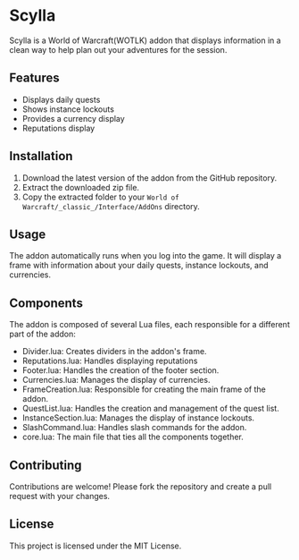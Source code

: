 # Scylla

Scylla is a World of Warcraft(WOTLK) addon that displays information in a clean way to help plan out your adventures for the session.

## Features

- Displays daily quests
- Shows instance lockouts
- Provides a currency display
- Reputations display

## Installation

1. Download the latest version of the addon from the GitHub repository.
2. Extract the downloaded zip file.
3. Copy the extracted folder to your `World of Warcraft/_classic_/Interface/AddOns` directory.

## Usage

The addon automatically runs when you log into the game. It will display a frame with information about your daily quests, instance lockouts, and currencies.

## Components

The addon is composed of several Lua files, each responsible for a different part of the addon:

- Divider.lua: Creates dividers in the addon's frame.
- Reputations.lua: Handles displaying reputations
- Footer.lua: Handles the creation of the footer section.
- Currencies.lua: Manages the display of currencies.
- FrameCreation.lua: Responsible for creating the main frame of the addon.
- QuestList.lua: Handles the creation and management of the quest list.
- InstanceSection.lua: Manages the display of instance lockouts.
- SlashCommand.lua: Handles slash commands for the addon.
- core.lua: The main file that ties all the components together.

## Contributing

Contributions are welcome! Please fork the repository and create a pull request with your changes.

## License

This project is licensed under the MIT License.
